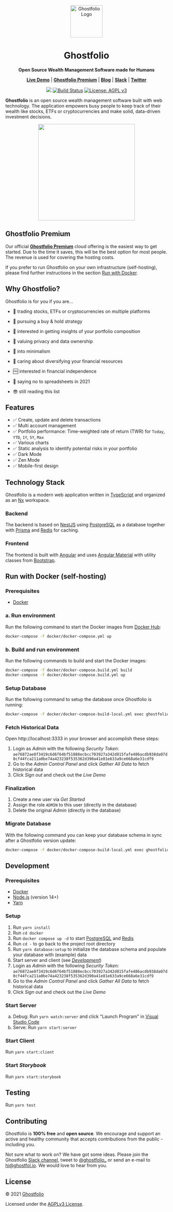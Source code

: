 <div align="center">
  <a href="https://ghostfol.io">
    <img
      alt="Ghostfolio Logo"
      src="https://avatars.githubusercontent.com/u/82473144?s=200"
      width="100"
    />
  </a>

  <h1>Ghostfolio</h1>
  <p>
    <strong>Open Source Wealth Management Software made for Humans</strong>
  </p>
  <p>
    <a href="https://ghostfol.io"><strong>Live Demo</strong></a> | <a href="https://ghostfol.io/pricing"><strong>Ghostfolio Premium</strong></a> | <a href="https://ghostfol.io/en/blog/2021/07/hello-ghostfolio"><strong>Blog</strong></a> | <a href="https://join.slack.com/t/ghostfolio/shared_invite/zt-vsaan64h-F_I0fEo5M0P88lP9ibCxFg"><strong>Slack</strong></a> | <a href="https://twitter.com/ghostfolio_"><strong>Twitter</strong></a>
  </p>
  <p>
    <a href="#contributing">
      <img src="https://img.shields.io/badge/contributions-welcome-orange.svg"/></a>
    <a href="https://travis-ci.com/github/ghostfolio/ghostfolio" rel="nofollow">
      <img src="https://travis-ci.com/ghostfolio/ghostfolio.svg?branch=main" alt="Build Status"/></a>
    <a href="https://www.gnu.org/licenses/agpl-3.0" rel="nofollow">
      <img src="https://img.shields.io/badge/License-AGPL%20v3-blue.svg" alt="License: AGPL v3"/></a>
  </p>
</div>

**Ghostfolio** is an open source wealth management software built with web technology. The application empowers busy people to keep track of their wealth like stocks, ETFs or cryptocurrencies and make solid, data-driven investment decisions.

<div align="center">
  <img src="./apps/client/src/assets/images/screenshot.png" width="300">
</div>

## Ghostfolio Premium

Our official **[Ghostfolio Premium](https://ghostfol.io/pricing)** cloud offering is the easiest way to get started. Due to the time it saves, this will be the best option for most people. The revenue is used for covering the hosting costs.

If you prefer to run Ghostfolio on your own infrastructure (self-hosting), please find further instructions in the section [Run with Docker](#run-with-docker-self-hosting).

## Why Ghostfolio?

Ghostfolio is for you if you are...

- 💼 trading stocks, ETFs or cryptocurrencies on multiple platforms

- 🏦 pursuing a buy & hold strategy

- 🎯 interested in getting insights of your portfolio composition

- 👻 valuing privacy and data ownership

- 🧘 into minimalism

- 🧺 caring about diversifying your financial resources

- 🆓 interested in financial independence

- 🙅 saying no to spreadsheets in 2021

- 😎 still reading this list

## Features

- ✅ Create, update and delete transactions
- ✅ Multi account management
- ✅ Portfolio performance: Time-weighted rate of return (TWR) for `Today`, `YTD`, `1Y`, `5Y`, `Max`
- ✅ Various charts
- ✅ Static analysis to identify potential risks in your portfolio
- ✅ Dark Mode
- ✅ Zen Mode
- ✅ Mobile-first design

## Technology Stack

Ghostfolio is a modern web application written in [TypeScript](https://www.typescriptlang.org) and organized as an [Nx](https://nx.dev) workspace.

### Backend

The backend is based on [NestJS](https://nestjs.com) using [PostgreSQL](https://www.postgresql.org) as a database together with [Prisma](https://www.prisma.io) and [Redis](https://redis.io) for caching.

### Frontend

The frontend is built with [Angular](https://angular.io) and uses [Angular Material](https://material.angular.io) with utility classes from [Bootstrap](https://getbootstrap.com).

## Run with Docker (self-hosting)

### Prerequisites

- [Docker](https://www.docker.com/products/docker-desktop)

### a. Run environment

Run the following command to start the Docker images from [Docker Hub](https://hub.docker.com/r/ghostfolio/ghostfolio):

```bash
docker-compose -f docker/docker-compose.yml up
```

### b. Build and run environment

Run the following commands to build and start the Docker images:

```bash
docker-compose -f docker/docker-compose.build.yml build
docker-compose -f docker/docker-compose.build.yml up
```

### Setup Database

Run the following command to setup the database once Ghostfolio is running:

```bash
docker-compose -f docker/docker-compose-build-local.yml exec ghostfolio yarn database:setup
```

### Fetch Historical Data

Open http://localhost:3333 in your browser and accomplish these steps:

1. Login as _Admin_ with the following _Security Token_: `ae76872ae8f3419c6d6f64bf51888ecbcc703927a342d815fafe486acdb938da07d0cf44fca211a0be74a423238f535362d390a41e81e633a9ce668a6e31cdf9`
1. Go to the _Admin Control Panel_ and click _Gather All Data_ to fetch historical data
1. Click _Sign out_ and check out the _Live Demo_

### Finalization

1. Create a new user via _Get Started_
1. Assign the role `ADMIN` to this user (directly in the database)
1. Delete the original _Admin_ (directly in the database)

### Migrate Database

With the following command you can keep your database schema in sync after a Ghostfolio version update:

```bash
docker-compose -f docker/docker-compose-build-local.yml exec ghostfolio yarn database:migrate
```

## Development

### Prerequisites

- [Docker](https://www.docker.com/products/docker-desktop)
- [Node.js](https://nodejs.org/en/download) (version 14+)
- [Yarn](https://yarnpkg.com/en/docs/install)

### Setup

1. Run `yarn install`
1. Run `cd docker`
1. Run `docker compose up -d` to start [PostgreSQL](https://www.postgresql.org) and [Redis](https://redis.io)
1. Run `cd -` to go back to the project root directory
1. Run `yarn database:setup` to initialize the database schema and populate your database with (example) data
1. Start server and client (see [_Development_](#Development))
1. Login as _Admin_ with the following _Security Token_: `ae76872ae8f3419c6d6f64bf51888ecbcc703927a342d815fafe486acdb938da07d0cf44fca211a0be74a423238f535362d390a41e81e633a9ce668a6e31cdf9`
1. Go to the _Admin Control Panel_ and click _Gather All Data_ to fetch historical data
1. Click _Sign out_ and check out the _Live Demo_

### Start Server

<ol type="a">
  <li>Debug: Run <code>yarn watch:server</code> and click "Launch Program" in <a href="https://code.visualstudio.com">Visual Studio Code</a></li>
  <li>Serve: Run <code>yarn start:server</code></li>
</ol>

### Start Client

Run `yarn start:client`

### Start _Storybook_

Run `yarn start:storybook`

## Testing

Run `yarn test`

## Contributing

Ghostfolio is **100% free** and **open source**. We encourage and support an active and healthy community that accepts contributions from the public - including you.

Not sure what to work on? We have got some ideas. Please join the Ghostfolio [Slack channel](https://join.slack.com/t/ghostfolio/shared_invite/zt-vsaan64h-F_I0fEo5M0P88lP9ibCxFg), tweet to [@ghostfolio\_](https://twitter.com/ghostfolio_) or send an e-mail to hi@ghostfol.io. We would love to hear from you.

## License

© 2021 [Ghostfolio](https://ghostfol.io)

Licensed under the [AGPLv3 License](https://www.gnu.org/licenses/agpl-3.0.html).
